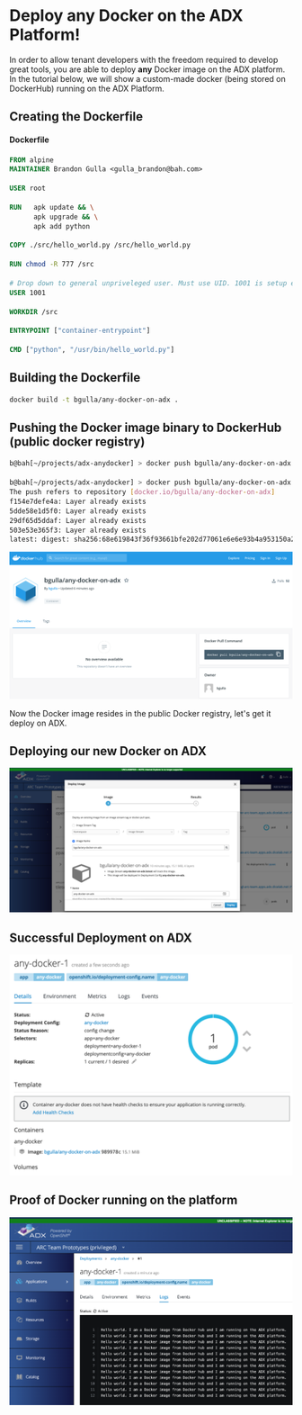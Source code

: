 # Deploy any Docker on the ADX Platform!

In order to allow tenant developers with the freedom required to develop great tools, you are able to deploy **any** Docker image on the 
ADX platform. In the tutorial below, we will show a custom-made docker (being stored on DockerHub) running on the ADX Platform.

## Creating the Dockerfile

#### Dockerfile
```dockerfile
FROM alpine
MAINTAINER Brandon Gulla <gulla_brandon@bah.com>

USER root

RUN   apk update && \
      apk upgrade && \
      apk add python

COPY ./src/hello_world.py /src/hello_world.py

RUN chmod -R 777 /src

# Drop down to general unpriveleged user. Must use UID. 1001 is setup earlier.
USER 1001

WORKDIR /src

ENTRYPOINT ["container-entrypoint"]

CMD ["python", "/usr/bin/hello_world.py"]
```

## Building the Dockerfile
```bash
docker build -t bgulla/any-docker-on-adx .
```

## Pushing the Docker image binary to DockerHub (public docker registry)
```bash
b@bah[~/projects/adx-anydocker] > docker push bgulla/any-docker-on-adx

b@bah[~/projects/adx-anydocker] > docker push bgulla/any-docker-on-adx
The push refers to repository [docker.io/bgulla/any-docker-on-adx]
f154e7defe4a: Layer already exists
5dde58e1d5f0: Layer already exists
29df65d5ddaf: Layer already exists
503e53e365f3: Layer already exists
latest: digest: sha256:68e619843f36f93661bfe202d77061e6e6e93b4a953150a25a7a35d8a9576c33 size: 1154

```

![Dockerhub](/static/dockerhub.png?raw=true)

Now the Docker image resides in the public Docker registry, let's get it deploy on ADX.

## Deploying our new Docker on ADX

![Deploying the container on ADX](/static/deploy.png?raw=true)

## Successful Deployment on ADX

![Pod Running](/static/running.png?raw=true)

## Proof of Docker running on the platform

![Logs](/static/logs.png?raw=true)

